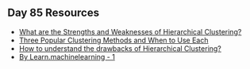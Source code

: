 ## Day 85 Resources 

- [What are the Strengths and Weaknesses of Hierarchical Clustering?](https://www.displayr.com/strengths-weaknesses-hierarchical-clustering)
- [Three Popular Clustering Methods and When to Use Each](https://medium.com/predict/three-popular-clustering-methods-and-when-to-use-each-4227c80ba2b6)
- [How to understand the drawbacks of Hierarchical Clustering?](https://stats.stackexchange.com/questions/183873/how-to-understand-the-drawbacks-of-hierarchical-clustering)
- [By Learn.machinelearning - 1](https://www.instagram.com/p/B8Gy7u-gzhW/)
